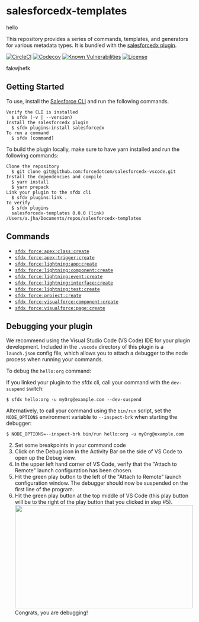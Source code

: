 # salesforcedx-templates

hello

This repository provides a series of commands, templates, and generators for various metadata types. It is bundled with the [salesforcedx plugin](https://www.npmjs.com/package/salesforcedx).

[![CircleCI](https://circleci.com/gh/forcedotcom/salesforcedx-templates/tree/master.svg?style=shield)](https://circleci.com/gh/forcedotcom/salesforcedx-templates/tree/master)
[![Codecov](https://codecov.io/gh/forcedotcom/salesforcedx-templates/branch/master/graph/badge.svg)](https://codecov.io/gh/forcedotcom/salesforcedx-templates)
[![Known Vulnerabilities](https://snyk.io/test/github/forcedotcom/salesforcedx-templates/badge.svg)](https://snyk.io/test/github/forcedotcom/salesforcedx-templates)
[![License](https://img.shields.io/npm/l/salesforcedx-templates.svg)](https://github.com/forcedotcom/salesforcedx-templates/blob/master/package.json)

fakwjhefk

## Getting Started

To use, install the [Salesforce CLI](https://developer.salesforce.com/tools/sfdxcli) and run the following commands.

```
Verify the CLI is installed
  $ sfdx (-v | --version)
Install the salesforcedx plugin
  $ sfdx plugins:install salesforcedx
To run a command
  $ sfdx [command]
```


To build the plugin locally, make sure to have yarn installed and run the following commands:

```
Clone the repository
  $ git clone git@github.com:forcedotcom/salesforcedx-vscode.git
Install the dependencies and compile
  $ yarn install
  $ yarn prepack
Link your plugin to the sfdx cli
  $ sfdx plugins:link .
To verify
  $ sfdx plugins
  salesforcedx-templates 0.0.0 (link) /Users/a.jha/Documents/repos/salesforcedx-templates
```

## Commands

- [`sfdx force:apex:class:create`](https://github.com/forcedotcom/salesforcedx-templates/blob/master/COMMANDS.md#sfdx-forceapexclasscreate)
- [`sfdx force:apex:trigger:create`](https://github.com/forcedotcom/salesforcedx-templates/blob/master/COMMANDS.md#sfdx-forceapextriggercreate)
- [`sfdx force:lightning:app:create`](https://github.com/forcedotcom/salesforcedx-templates/blob/master/COMMANDS.md#sfdx-forcelightningappcreate)
- [`sfdx force:lightning:component:create`](https://github.com/forcedotcom/salesforcedx-templates/blob/master/COMMANDS.md#sfdx-forcelightningcomponentcreate)
- [`sfdx force:lightning:event:create`](https://github.com/forcedotcom/salesforcedx-templates/blob/master/COMMANDS.md#sfdx-forcelightningeventcreate)
- [`sfdx force:lightning:interface:create`](https://github.com/forcedotcom/salesforcedx-templates/blob/master/COMMANDS.md#sfdx-forcelightninginterfacecreate)
- [`sfdx force:lightning:test:create`](https://github.com/forcedotcom/salesforcedx-templates/blob/master/COMMANDS.md#sfdx-forcelightningtestcreate)
- [`sfdx force:project:create`](https://github.com/forcedotcom/salesforcedx-templates/blob/master/COMMANDS.md#sfdx-forceprojectcreate)
- [`sfdx force:visualforce:component:create`](https://github.com/forcedotcom/salesforcedx-templates/blob/master/COMMANDS.md#sfdx-forcevisualforcecomponentcreate)
- [`sfdx force:visualforce:page:create`](https://github.com/forcedotcom/salesforcedx-templates/blob/master/COMMANDS.md#sfdx-forcevisualforcepagecreate)

## Debugging your plugin

We recommend using the Visual Studio Code (VS Code) IDE for your plugin development. Included in the `.vscode` directory of this plugin is a `launch.json` config file, which allows you to attach a debugger to the node process when running your commands.

To debug the `hello:org` command:

If you linked your plugin to the sfdx cli, call your command with the `dev-suspend` switch:

```sh-session
$ sfdx hello:org -u myOrg@example.com --dev-suspend
```

Alternatively, to call your command using the `bin/run` script, set the `NODE_OPTIONS` environment variable to `--inspect-brk` when starting the debugger:

```sh-session
$ NODE_OPTIONS=--inspect-brk bin/run hello:org -u myOrg@example.com
```

2. Set some breakpoints in your command code
3. Click on the Debug icon in the Activity Bar on the side of VS Code to open up the Debug view.
4. In the upper left hand corner of VS Code, verify that the "Attach to Remote" launch configuration has been chosen.
5. Hit the green play button to the left of the "Attach to Remote" launch configuration window. The debugger should now be suspended on the first line of the program.
6. Hit the green play button at the top middle of VS Code (this play button will be to the right of the play button that you clicked in step #5).
   <br><img src=".images/vscodeScreenshot.png" width="480" height="278"><br>
   Congrats, you are debugging!
